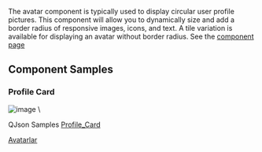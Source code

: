 The avatar component is typically used to display circular user profile pictures. This component will allow you to dynamically size and add a border radius of responsive images, icons, and text. A tile variation is available for displaying an avatar without border radius. See the [component page](https://vuetifyjs.com/en/components/avatars/)

## Component Samples
### Profile Card 
![image](uploads/bfd8b94c9870c82e60eab82b55decaba/image.png) \

QJson Samples
<a href="https://studio.onplateau.com/quick/?q=/quick/qjsons/Profile_Card.qjson"  target="_blank">Profile_Card</a>

<a href="https://studio.onplateau.com/quick/?q=/quick/qjsons/Avatarlar.qjson"  target="_blank">Avatarlar</a>

<!-- NLP: Avatar | Avatar ekleme | küçük sembol ekleme | Logo ekleme | Logo eklemek istiyorum | İçeriğe uygun küçük görüntü eklemek istiyorum | Sembol eklemek istiyorum | Amblem ekleme | Amblem nasıl eklenir | Nasıl logo eklerim | Avatar eklemek istiyorum | Nasıl avatar eklerim | Profil fotoğrafı eklemek istiyorum | Küçük görsel eklemek istiyorum | İkonumu bir daire içinde göstermek istiyorum | Profil | Profil logosu | Sembol -->
